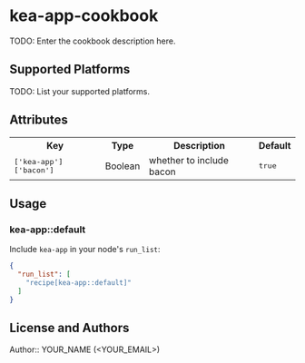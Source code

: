 # kea-app-cookbook

TODO: Enter the cookbook description here.

## Supported Platforms

TODO: List your supported platforms.

## Attributes

<table>
  <tr>
    <th>Key</th>
    <th>Type</th>
    <th>Description</th>
    <th>Default</th>
  </tr>
  <tr>
    <td><tt>['kea-app']['bacon']</tt></td>
    <td>Boolean</td>
    <td>whether to include bacon</td>
    <td><tt>true</tt></td>
  </tr>
</table>

## Usage

### kea-app::default

Include `kea-app` in your node's `run_list`:

```json
{
  "run_list": [
    "recipe[kea-app::default]"
  ]
}
```

## License and Authors

Author:: YOUR_NAME (<YOUR_EMAIL>)
